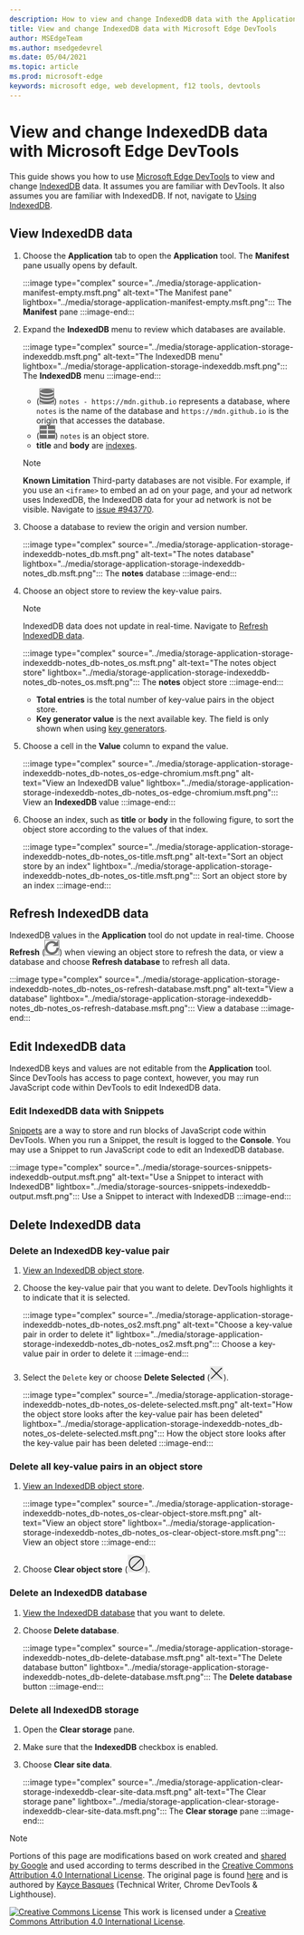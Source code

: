 ```yaml
---
description: How to view and change IndexedDB data with the Application panel and Snippets.
title: View and change IndexedDB data with Microsoft Edge DevTools
author: MSEdgeTeam
ms.author: msedgedevrel
ms.date: 05/04/2021
ms.topic: article
ms.prod: microsoft-edge
keywords: microsoft edge, web development, f12 tools, devtools
---
```

<!-- Copyright Kayce Basques

   Licensed under the Apache License, Version 2.0 (the "License");
   you may not use this file except in compliance with the License.
   You may obtain a copy of the License at

       https://www.apache.org/licenses/LICENSE-2.0

   Unless required by applicable law or agreed to in writing, software
   distributed under the License is distributed on an "AS IS" BASIS,
   WITHOUT WARRANTIES OR CONDITIONS OF ANY KIND, either express or implied.
   See the License for the specific language governing permissions and
   limitations under the License.  -->
# View and change IndexedDB data with Microsoft Edge DevTools

This guide shows you how to use [Microsoft Edge DevTools](../../devtools-guide-chromium/index.md) to view and change [IndexedDB](https://developer.mozilla.org/docs/Web/API/IndexedDB_API) data.  It assumes you are familiar with DevTools.  It also assumes you are familiar with IndexedDB.  If not, navigate to [Using IndexedDB](https://developer.mozilla.org/docs/Web/API/IndexedDB_API/Using_IndexedDB).


<!-- ====================================================================== -->
## View IndexedDB data

1.  Choose the **Application** tab to open the **Application** tool.  The **Manifest** pane usually opens by default.

    :::image type="complex" source="../media/storage-application-manifest-empty.msft.png" alt-text="The Manifest pane" lightbox="../media/storage-application-manifest-empty.msft.png":::
       The **Manifest** pane
    :::image-end:::

1.  Expand the **IndexedDB** menu to review which databases are available.

    :::image type="complex" source="../media/storage-application-storage-indexeddb.msft.png" alt-text="The IndexedDB menu" lightbox="../media/storage-application-storage-indexeddb.msft.png":::
       The **IndexedDB** menu
    :::image-end:::

    *   (![Database icon](../media/database-icon.msft.png)) `notes - https://mdn.github.io` represents a database, where `notes` is the name of the database and `https://mdn.github.io` is the origin that accesses the database.
    *   (![Object Store icon](../media/object-store-icon.msft.png)) `notes` is an object store.
    *   **title** and **body** are [indexes](https://developer.mozilla.org/docs/Web/API/IndexedDB_API/Using_IndexedDB#Using_an_index).

    > [!NOTE]
    > **Known Limitation**  Third-party databases are not visible.  For example, if you use an `<iframe>` to embed an ad on your page, and your ad network uses IndexedDB, the IndexedDB data for your ad network is not be visible.  Navigate to [issue #943770](https://crbug.com/943770).

1.  Choose a database to review the origin and version number.

    :::image type="complex" source="../media/storage-application-storage-indexeddb-notes_db.msft.png" alt-text="The notes database" lightbox="../media/storage-application-storage-indexeddb-notes_db.msft.png":::
       The **notes** database
    :::image-end:::

1.  Choose an object store to review the key-value pairs.

    > [!NOTE]
    > IndexedDB data does not update in real-time.  Navigate to [Refresh IndexedDB data](#refresh-indexeddb-data).

    :::image type="complex" source="../media/storage-application-storage-indexeddb-notes_db-notes_os.msft.png" alt-text="The notes object store" lightbox="../media/storage-application-storage-indexeddb-notes_db-notes_os.msft.png":::
       The **notes** object store
    :::image-end:::

    *   **Total entries** is the total number of key-value pairs in the object store.
    *   **Key generator value** is the next available key.  The field is only shown when using [key generators](https://developer.mozilla.org/docs/Web/API/IndexedDB_API/Basic_Concepts_Behind_IndexedDB#gloss_keygenerator).

1.  Choose a cell in the **Value** column to expand the value.

    :::image type="complex" source="../media/storage-application-storage-indexeddb-notes_db-notes_os-edge-chromium.msft.png" alt-text="View an IndexedDB value" lightbox="../media/storage-application-storage-indexeddb-notes_db-notes_os-edge-chromium.msft.png":::
       View an **IndexedDB** value
    :::image-end:::

1.  Choose an index, such as **title** or **body** in the following figure, to sort the object store according to the values of that index.

    :::image type="complex" source="../media/storage-application-storage-indexeddb-notes_db-notes_os-title.msft.png" alt-text="Sort an object store by an index" lightbox="../media/storage-application-storage-indexeddb-notes_db-notes_os-title.msft.png":::
       Sort an object store by an index
    :::image-end:::


<!-- ====================================================================== -->
## Refresh IndexedDB data

IndexedDB values in the **Application** tool do not update in real-time.  Choose **Refresh** (![Refresh](../media/reload-icon.msft.png)) when viewing an object store to refresh the data, or view a database and choose **Refresh database** to refresh all data.

:::image type="complex" source="../media/storage-application-storage-indexeddb-notes_db-notes_os-refresh-database.msft.png" alt-text="View a database" lightbox="../media/storage-application-storage-indexeddb-notes_db-notes_os-refresh-database.msft.png":::
   View a database
:::image-end:::


<!-- ====================================================================== -->
## Edit IndexedDB data

IndexedDB keys and values are not editable from the **Application** tool.  Since DevTools has access to page context, however, you may run JavaScript code within DevTools to edit IndexedDB data.

### Edit IndexedDB data with Snippets

[Snippets](../javascript/snippets.md) are a way to store and run blocks of JavaScript code within DevTools.  When you run a Snippet, the result is logged to the **Console**.  You may use a Snippet to run JavaScript code to edit an IndexedDB database.

:::image type="complex" source="../media/storage-sources-snippets-indexeddb-output.msft.png" alt-text="Use a Snippet to interact with IndexedDB" lightbox="../media/storage-sources-snippets-indexeddb-output.msft.png":::
   Use a Snippet to interact with IndexedDB
:::image-end:::


<!-- ====================================================================== -->
## Delete IndexedDB data

### Delete an IndexedDB key-value pair

1.  [View an IndexedDB object store](#view-indexeddb-data).
1.  Choose the key-value pair that you want to delete.  DevTools highlights it to indicate that it is selected.

    :::image type="complex" source="../media/storage-application-storage-indexeddb-notes_db-notes_os2.msft.png" alt-text="Choose a key-value pair in order to delete it" lightbox="../media/storage-application-storage-indexeddb-notes_db-notes_os2.msft.png":::
       Choose a key-value pair in order to delete it
    :::image-end:::

1.  Select the `Delete` key or choose **Delete Selected** (![Delete Selected](../media/delete-icon.msft.png)).

    :::image type="complex" source="../media/storage-application-storage-indexeddb-notes_db-notes_os-delete-selected.msft.png" alt-text="How the object store looks after the key-value pair has been deleted" lightbox="../media/storage-application-storage-indexeddb-notes_db-notes_os-delete-selected.msft.png":::
       How the object store looks after the key-value pair has been deleted
    :::image-end:::

### Delete all key-value pairs in an object store

1.  [View an IndexedDB object store](#view-indexeddb-data).

    :::image type="complex" source="../media/storage-application-storage-indexeddb-notes_db-notes_os-clear-object-store.msft.png" alt-text="View an object store" lightbox="../media/storage-application-storage-indexeddb-notes_db-notes_os-clear-object-store.msft.png":::
       View an object store
    :::image-end:::

1.  Choose **Clear object store** (![Clear object store](../media/clear-icon.msft.png)).

### Delete an IndexedDB database

1.  [View the IndexedDB database](#view-indexeddb-data) that you want to delete.
1.  Choose **Delete database**.

    :::image type="complex" source="../media/storage-application-storage-indexeddb-notes_db-delete-database.msft.png" alt-text="The Delete database button" lightbox="../media/storage-application-storage-indexeddb-notes_db-delete-database.msft.png":::
       The **Delete database** button
    :::image-end:::

### Delete all IndexedDB storage

1.  Open the **Clear storage** pane.
1.  Make sure that the **IndexedDB** checkbox is enabled.
1.  Choose **Clear site data**.

    :::image type="complex" source="../media/storage-application-clear-storage-indexeddb-clear-site-data.msft.png" alt-text="The Clear storage pane" lightbox="../media/storage-application-clear-storage-indexeddb-clear-site-data.msft.png":::
       The **Clear storage** pane
    :::image-end:::


<!-- ====================================================================== -->
> [!NOTE]
> Portions of this page are modifications based on work created and [shared by Google](https://developers.google.com/terms/site-policies) and used according to terms described in the [Creative Commons Attribution 4.0 International License](https://creativecommons.org/licenses/by/4.0).
> The original page is found [here](https://developers.google.com/web/tools/chrome-devtools/storage/indexeddb) and is authored by [Kayce Basques](https://developers.google.com/web/resources/contributors#kayce-basques) (Technical Writer, Chrome DevTools \& Lighthouse).

[![Creative Commons License](https://i.creativecommons.org/l/by/4.0/88x31.png)](https://creativecommons.org/licenses/by/4.0)
This work is licensed under a [Creative Commons Attribution 4.0 International License](https://creativecommons.org/licenses/by/4.0).
